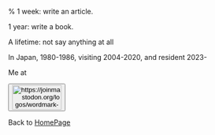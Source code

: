 % 1 week: write an article.

1 year: write a book.

A lifetime: not say anything at all

In Japan, 1980-1986, visiting 2004-2020, and resident 2023-



Me at
<form action='https://mastodon.sdf.org/@drbean'>
<button type='submit' class='btn'>
<img src='./mastodon.svg'
alt='https://joinmastodon.org/logos/wordmark-black-text.svg'
style='width:100px;height:50px'/>
</button></form>

Back to [HomePage](HomePage.html)

